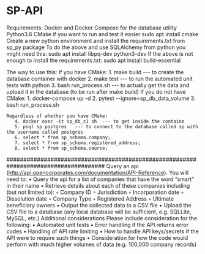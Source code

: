 # SP-API
Requirements: 
    Docker and Docker Compose for the database utility
    Python3.6
    CMake if you want to run and test it easier
        sudo apt install cmake
    Create a new python environment and install the requirements.txt from sp_py package
    To do the above and use SQLAlchemy from python you might need this:
        sudo apt install libpq-dev python3-dev
    If the above is not enough to install the requirements.txt:
        sudo apt install build-essential

The way to use this:
    If you have CMake:
       1. make build  --- to create the database container with docker
       2. make test  --- to run the automated unit tests with python
       3. bash run_process.sh  --- to actually get the data and upload it in the database (to be run after make build)
    If you do not have CMake:
       1. docker-compose up -d 
       2. pytest --ignore=sp_db_data_volume
       3. bash run_process.sh
      
    Regardless of whether you have CMake:
       4. docker exec -it sp_db_c1 sh  --- to get inside the containe
       5. psql sp postgres   --- to connect to the database called sp with the username called postgres
       6. select * from sp_schema.company;
       7. select * from sp_schema.registered_address;
       8. select * from sp_schema.source;



#####################################################################################
Query an api (http://api.opencorporates.com/documentation/API-Reference). You will need to:
    • Query the api for a list of companies that have the word “smart” in their name
    • Retrieve details about each of these companies including (but not limited to):
        ◦ Company ID
        ◦ Jurisdiction
        ◦ Incorporation date
        ◦ Dissolution date
        ◦ Company Type
        ◦ Registered Address
        ◦ Ultimate beneficiary owners
    • Output the collected data to a CSV file
    • Upload the CSV file to a database (any local database will be sufficient, e.g. SQLLite, MySQL, etc.)
Additional considerations
Please include consideration for the following:
    • Automated unit tests 
    • Error handling if the API returns error codes
    • Handling of API rate limiting
    • How to handle API keys/secrets if the API were to require such things
    • Consideration for how the code would perform with much higher volumes of data (e.g. 100,000 company records)
